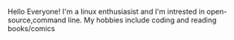 Hello Everyone! I'm a linux enthusiasist and I'm intrested in open-source,command line.
My hobbies include coding and reading books/comics
